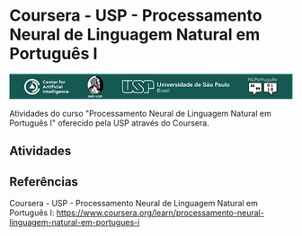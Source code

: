 # Coursera - USP - Processamento Neural de Linguagem Natural em Português I
![Coursera-USP-PLN-Logo](Coursera-USP-PLN-Logo.png "Coursera-USP-PLN-Logo")

Atividades do curso "Processamento Neural de Linguagem Natural em Português I" oferecido pela USP através do Coursera.

## Atividades


## Referências
Coursera - USP - Processamento Neural de Linguagem Natural em Português I:
https://www.coursera.org/learn/processamento-neural-linguagem-natural-em-portugues-i